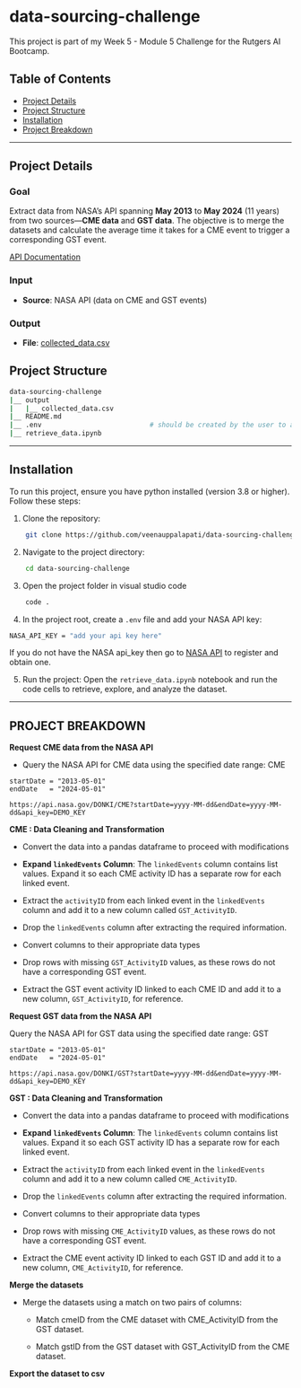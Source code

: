 # data-sourcing-challenge
This project is part of my Week 5 - Module 5 Challenge for the Rutgers AI Bootcamp.

## Table of Contents
- [Project Details](#project-details)
- [Project Structure](#project-structure)
- [Installation](#installation)
- [Project Breakdown](#project-breakdown)

---


## Project Details

### Goal
Extract data from NASA’s API spanning **May 2013** to **May 2024** (11 years) from two sources—**CME data** and **GST data**. The objective is to merge the datasets and calculate the average time it takes for a CME event to trigger a corresponding GST event.

[API Documentation](https://api.nasa.gov/)

### Input
- **Source**: NASA API (data on CME and GST events)

### Output
- **File**: [collected_data.csv](output/collectd_data.csv)


## Project Structure

```bash
data-sourcing-challenge
|__ output
|   |__ collected_data.csv
|__ README.md
|__ .env                           # should be created by the user to add the api key
|__ retrieve_data.ipynb
```
---

## Installation

To run this project, ensure you have python installed (version 3.8 or higher).  Follow these steps:

1.  Clone the repository:

```bash
    git clone https://github.com/veenauppalapati/data-sourcing-challenge
```

2.  Navigate to the project directory: 

```bash
    cd data-sourcing-challenge
```

3. Open the project folder in visual studio code

```bash
    code .
```
4. In the project root, create a `.env` file and add your NASA API key:
```bash
NASA_API_KEY = "add your api key here"
```

If you do not have the NASA api_key then go to [NASA API](https://api.nasa.gov/) to register and obtain one.  

5. Run the project: 
Open the `retrieve_data.ipynb` notebook and run the code cells to retrieve, explore, and analyze the dataset.

---

## PROJECT BREAKDOWN

**Request CME data from the NASA API**

- Query the NASA API for CME data using the specified date range:
CME
```
startDate = "2013-05-01"
endDate   = "2024-05-01"

https://api.nasa.gov/DONKI/CME?startDate=yyyy-MM-dd&endDate=yyyy-MM-dd&api_key=DEMO_KEY
```

**CME : Data Cleaning and Transformation**

- Convert the data into a pandas dataframe to proceed with modifications

- **Expand `linkedEvents` Column**: The `linkedEvents` column contains list values.  Expand it so each CME activity ID has a separate row for each linked event.

- Extract the `activityID` from each linked event in the `linkedEvents` column and add it to a new column called `GST_ActivityID`.

- Drop the `linkedEvents` column after extracting the required information.

- Convert columns to their appropriate data types 

- Drop rows with missing `GST_ActivityID` values, as these rows do not have a corresponding GST event.

- Extract the GST event activity ID linked to each CME ID and add it to a new column, `GST_ActivityID`, for reference.

**Request GST data from the NASA API**

Query the NASA API for GST data using the specified date range:
GST
```
startDate = "2013-05-01"
endDate   = "2024-05-01"

https://api.nasa.gov/DONKI/GST?startDate=yyyy-MM-dd&endDate=yyyy-MM-dd&api_key=DEMO_KEY
```

**GST : Data Cleaning and Transformation**

- Convert the data into a pandas dataframe to proceed with modifications

- **Expand `linkedEvents` Column**: The `linkedEvents` column contains list values.  Expand it so each GST activity ID has a separate row for each linked event.

- Extract the `activityID` from each linked event in the `linkedEvents` column and add it to a new column called `CME_ActivityID`.

- Drop the `linkedEvents` column after extracting the required information.

- Convert columns to their appropriate data types 

- Drop rows with missing `CME_ActivityID` values, as these rows do not have a corresponding GST event.

- Extract the CME event activity ID linked to each GST ID and add it to a new column, `CME_ActivityID`, for reference.

**Merge the datasets**

- Merge the datasets using a match on two pairs of columns:

    - Match cmeID from the CME dataset with CME_ActivityID from the GST dataset.

    - Match gstID from the GST dataset with GST_ActivityID from the CME dataset.

**Export the dataset to csv**